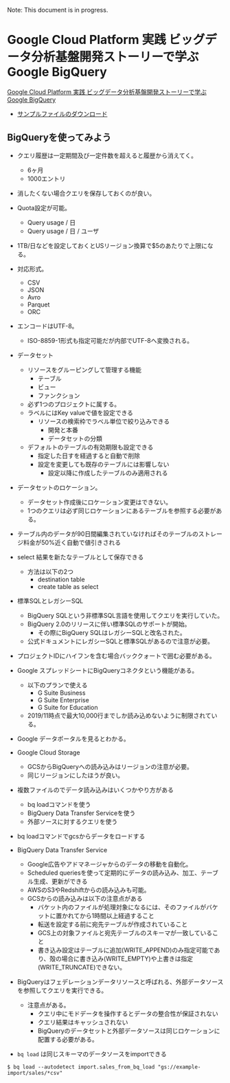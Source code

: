 Note: This document is in progress.

# Google Cloud Platform 実践 ビッグデータ分析基盤開発ストーリーで学ぶGoogle BigQuery

[Google Cloud Platform 実践 ビッグデータ分析基盤開発ストーリーで学ぶGoogle BigQuery](https://www.amazon.co.jp/dp/B0824F8ZZD/)

- [サンプルファイルのダウンロード](https://www.shuwasystem.co.jp/support/7980html/5956.html)

## BigQueryを使ってみよう

- クエリ履歴は一定期間及び一定件数を超えると履歴から消えてく。
    - 6ヶ月
    - 1000エントリ
- 消したくない場合クエリを保存しておくのが良い。

- Quota設定が可能。
    - Query usage / 日
    - Query usage / 日 / ユーザ
- 1TB/日などを設定しておくとUSリージョン換算で$5のあたりで上限になる。

- 対応形式。
    - CSV
    - JSON
    - Avro
    - Parquet
    - ORC

- エンコードはUTF-8。
    - ISO-8859-1形式も指定可能だが内部でUTF-8へ変換される。

- データセット
    - リソースをグルーピングして管理する機能
        - テーブル
        - ビュー
        - ファンクション
    - 必ず1つのプロジェクトに属する。
    - ラベルにはKey valueで値を設定できる
        - リソースの検索枠でラベル単位で絞り込みできる
            - 開発と本番
            - データセットの分類
    - デフォルトのテーブルの有効期限も設定できる
        - 指定した日すを経過すると自動で削除
        - 設定を変更しても既存のテーブルには影響しない
            - 設定以降に作成したテーブルのみ適用される

- データセットのロケーション。
    - データセット作成後にロケーション変更はできない。
    - 1つのクエリは必ず同じロケーションにあるテーブルを参照する必要がある。

- テーブル内のデータが90日間編集されていなければそのテーブルのストレージ料金が50%近く自動で値引きされる

- select 結果を新たなテーブルとして保存できる
    - 方法は以下の2つ
        - destination table
        - create table as select

- 標準SQLとレガシーSQL
    - BigQuery SQLという非標準SQL言語を使用してクエリを実行していた。
    - BigQuery 2.0のリリースに伴い標準SQLのサポートが開始。
        - その際にBigQuery SQLはレガシーSQLと改名された。
    - 公式ドキュメントにレガシーSQLと標準SQLがあるので注意が必要。

- プロジェクトIDにハイフンを含む場合バッククォートで囲む必要がある。

- Google スプレッドシートにBigQueryコネクタという機能がある。
    - 以下のプランで使える
        - G Suite Business
        - G Suite Enterprise
        - G Suite for Education
    - 2019/11時点で最大10,000行までしか読み込めないように制限されている。

- Google データポータルを見るとわかる。

- Google Cloud Storage
    - GCSからBigQueryへの読み込みはリージョンの注意が必要。
    - 同じリージョンにしたほうが良い。

- 複数ファイルのでデータ読み込みはいくつかやり方がある
    - bq loadコマンドを使う
    - BigQuery Data Transfer Serviceを使う
    - 外部ソースに対するクエリを使う

- bq loadコマンドでgcsからデータをロードする

- BigQuery Data Transfer Service
    - Google広告やアドマネージャからのデータの移動を自動化。
    - Scheduled queriesを使って定期的にデータの読み込み、加工、テーブル生成、更新ができる
    - AWSのS3やRedshiftからの読み込みも可能。
    - GCSからの読み込みは以下の注意点がある
        - バケット内のファイルが処理対象になるには、そのファイルがバケットに置かれてから1時間以上経過すること
        - 転送を設定する前に宛先テーブルが作成されていること
        - GCS上の対象ファイルと宛先テーブルのスキーマが一致していること
        - 書き込み設定はテーブルに追加(WRITE_APPEND)のみ指定可能であり、殻の場合に書き込み(WRITE_EMPTY)や上書きは指定(WRITE_TRUNCATE)できない。

- BigQueryはフェデレーションデータリソースと呼ばれる、外部データソースを参照してクエリを実行できる。
    - 注意点がある。
        - クエリ中にモドデータを操作するとデータの整合性が保証されない
        - クエリ結果はキャッシュされない
        - BigQueryのデータセットと外部データソースは同じロケーションに配置する必要がある。

- `bq load` は同じスキーマのデータソースをimportできる
```
$ bq load --autodetect import.sales_from_bq_load "gs://example-import/sales/*csv"
```